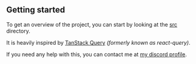 ## Getting started

To get an overview of the project, you can start by looking at the [src](lib/src) directory.

It is heavily inspired by [TanStack Query](https://github.com/TanStack/query) _(formerly known as react-query)_.

If you need any help with this, you can contact me at [my discord profile](https://discord.com/users/__piyush__).

